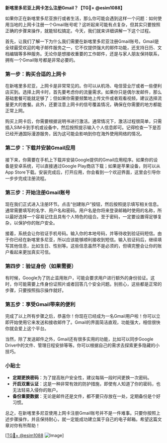 **新喀里多尼亚上网卡怎么注册Gmail？【TG💪+ @esim1088】**

如果你正在新喀里多尼亚旅行或者生活，那么你可能会遇到这样一个问题：如何使用当地的上网卡注册一个Gmail账号呢？这听起来可能有点复杂，但其实只要按照正确的步骤来操作，就能轻松搞定。今天，我们就来详细讲解一下这个过程。

首先，让我们了解一下为什么我们需要在新喀里多尼亚注册Gmail账号。Gmail是全球最受欢迎的电子邮件服务之一，它不仅提供强大的邮件功能，还支持日历、文档编辑等多种服务。无论你是想接收重要的工作邮件，还是与家人朋友保持联系，拥有一个Gmail账号都是非常必要的。

### 第一步：购买合适的上网卡

在新喀里多尼亚，上网卡是非常常见的。你可以从机场、电信营业厅或者一些便利店买到。选择上网卡时，首先要考虑你的流量需求。如果你只是偶尔发邮件，那么基础套餐可能就足够了；但如果你需要频繁地上传文件或者观看视频，建议选择流量更大的套餐。此外，还要注意上网卡的信号覆盖情况，确保在你需要的地方都能正常上网。

购买上网卡后，你需要根据说明书进行激活。通常情况下，激活过程很简单，只需插入SIM卡到手机或设备中，然后按照提示输入个人信息即可。记得检查一下是否已经开通国际漫游服务，因为这可能会影响到你在海外使用网络的情况。

### 第二步：下载并安装Gmail应用

接下来，你需要在手机上下载并安装Google提供的Gmail应用程序。如果你的设备是安卓系统，可以直接通过Google Play商店下载；如果是苹果设备，则可以从App Store下载。安装完成后，打开应用，你会看到一个欢迎界面，这里会引导你一步步完成注册流程。

### 第三步：开始注册Gmail账号

现在我们正式进入注册环节。点击“创建账户”按钮，然后按照提示填写相关信息。通常需要填写的名字、用户名和密码。用户名是你将来登录邮箱时使用的名称，所以最好选择一个容易记住且具有个人特色的组合。至于密码，一定要设置得足够复杂，以保护你的账户安全。

接着，系统会让你验证手机号码。输入你的本地号码，并等待收到验证码短信。由于你已经在新喀里多尼亚，所以应该能够顺利接收到短信。输入验证码后，继续填写其他信息，比如生日、性别等。这些信息虽然不是必须的，但填完整会让你的账户看起来更加真实可信。

### 第四步：验证身份（如果需要）

有时候，Google为了防止滥用账户，可能会要求用户进行额外的身份验证。这时，你可能需要上传身份证照片或者回答几个安全问题。别担心，这些都是正常的步骤，只要按照指示操作就好。

### 第五步：享受Gmail带来的便利

完成了以上所有步骤之后，恭喜你！你现在已经成为一名Gmail用户啦！你可以立即开始使用它来发送和接收邮件了。Gmail的界面简洁直观，功能强大，相信很快你就会爱上这个平台。

当然，除了发送邮件之外，Gmail还有很多实用的功能，比如可以同步Google Drive中的文件、管理日程安排等等。你可以根据自己的需求去探索更多隐藏的小技巧。

### 小贴士

- **定期更换密码**：为了提高账户安全性，建议每隔一段时间更换一次密码。
- **开启双重认证**：这是一种非常有效的防护措施，即使有人知道了你的密码，也无法轻易入侵你的账户。
- **备份重要数据**：无论是邮件还是文件，都不要只存放在一处，定期备份是个好习惯。

总之，在新喀里多尼亚使用上网卡注册Gmail账号并不是一件难事。只要你按照上述步骤操作，并且保持耐心，就一定能成功建立属于自己的电子邮箱。希望这篇文章对你有所帮助！

[[TG💪+ @esim1088](https://t.me/s/esim1088) ![Image](https://i.postimg.cc/4NQfJmqS/Snipaste-2025-05-13-00-14-12.png)]